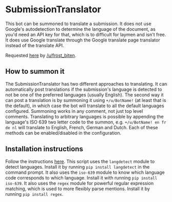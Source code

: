 # SubmissionTranslator

This bot can be summoned to translate a submission. It does not use Google's
autodetection to determine the language of the document, as you'd need an API
key for that, which is to difficult for laymen and isn't free. It does use
Google translate through the Google translate page translator instead of the
translate API.

Requested [here](https://www.reddit.com/r/RequestABot/comments/555gew/a_translation_bot_for_rhabs/)
by [/u/frost_biten](https://www.reddit.com/user/frost_biten).

## How to summon it

The SubmissionTranslator has two different approaches to translating. It can
automatically post translations if the submission's language is detected to not
be one of the preferred languages (usually English). The second way it can post
a translation is by summoning it using `+/u/BotName!` (at least that is the
default), in which case the bot will translate to all the default languages
configured. Summoning works in any comment, not just top level comments.
Translating to arbitrary languages is possible by appending the language's
ISO 639 two letter code to the summon, e.g. `+/u/BotName! en fr de nl` will
translate to English, French, German and Dutch. Each of these methods can be
enabled/disabled in the configuration.

## Installation instructions

Follow the instructions [here](https://github.com/JohnnyDeuss/reddit-bots#reddit-bots).
This script uses the `langdetect` module to detect languages. Install it by
running `pip install langdetect` in the command prompt. It also uses the
`iso-639` module to know which language code corresponds to which language.
Install it with running `pip install iso-639`. It also uses the `regex` module
for powerful regular expression matching, which is used to more flexibly parse
mentions. Install it by running `pip install regex`.
